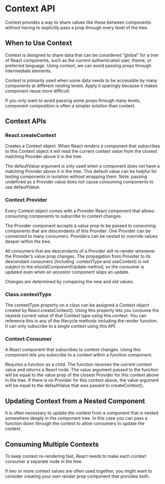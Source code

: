# Context API

Context provides a way to share values like these between components without having to explicitly pass a prop through every level of the tree.

## When to Use Context

Context is designed to share data that can be considered “global” for a tree of React components, such as the current authenticated user, theme, or preferred language.
Using context, we can avoid passing props through intermediate elements.

Context is primarily used when some data needs to be accessible by many components at different nesting levels. Apply it sparingly because it makes component reuse more difficult.

If you only want to avoid passing some props through many levels, component composition is often a simpler solution than context.

## Context APIs

### React.createContext

Creates a Context object. When React renders a component that subscribes to this Context object it will read the current context value from the closest matching Provider above it in the tree.

The defaultValue argument is only used when a component does not have a matching Provider above it in the tree. This default value can be helpful for testing components in isolation without wrapping them. Note: passing undefined as a Provider value does not cause consuming components to use defaultValue.

### Context.Provider

Every Context object comes with a Provider React component that allows consuming components to subscribe to context changes.

The Provider component accepts a value prop to be passed to consuming components that are descendants of this Provider. One Provider can be connected to many consumers. Providers can be nested to override values deeper within the tree.

All consumers that are descendants of a Provider will re-render whenever the Provider’s value prop changes. The propagation from Provider to its descendant consumers (including .contextType and useContext) is not subject to the shouldComponentUpdate method, so the consumer is updated even when an ancestor component skips an update.

Changes are determined by comparing the new and old values.

### Class.contextType

The contextType property on a class can be assigned a Context object created by React.createContext(). Using this property lets you consume the nearest current value of that Context type using this.context. You can reference this in any of the lifecycle methods including the render function. It can only subscribe to a single context using this API.

### Context.Consumer

A React component that subscribes to context changes. Using this component lets you subscribe to a context within a function component.

Requires a function as a child. The function receives the current context value and returns a React node. The value argument passed to the function will be equal to the value prop of the closest Provider for this context above in the tree. If there is no Provider for this context above, the value argument will be equal to the defaultValue that was passed to createContext().

## Updating Context from a Nested Component

It is often necessary to update the context from a component that is nested somewhere deeply in the component tree. In this case you can pass a function down through the context to allow consumers to update the context.

## Consuming Multiple Contexts

To keep context re-rendering fast, React needs to make each context consumer a separate node in the tree.

If two or more context values are often used together, you might want to consider creating your own render prop component that provides both.
